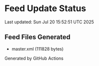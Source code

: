 # Feed Update Status
Last updated: Sun Jul 20 15:52:51 UTC 2025

## Feed Files Generated
- master.xml (111828 bytes)

Generated by GitHub Actions
